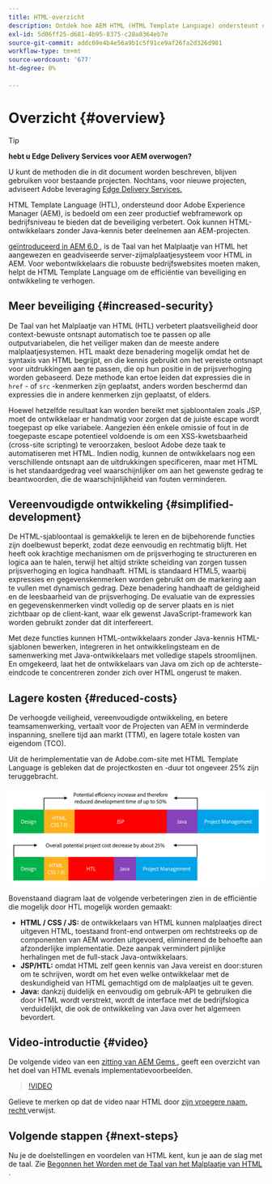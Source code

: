 ```yaml
---
title: HTML-overzicht
description: Ontdek hoe AEM HTML (HTML Template Language) ondersteunt om een productief webframework op bedrijfsniveau te bieden dat de beveiliging verbetert. Met dit framework kunnen HTML-ontwikkelaars zonder Java-kennis beter deelnemen aan AEM-projecten.
exl-id: 5d06ff25-d681-4b95-8375-c28a8364eb7e
source-git-commit: addc69e4b4e56a9b1c5f91ce9af26fa2d326d981
workflow-type: tm+mt
source-wordcount: '677'
ht-degree: 0%

---
```



# Overzicht {#overview}

>[!TIP]
>
>**hebt u Edge Delivery Services voor AEM overwogen?**
>
>U kunt de methoden die in dit document worden beschreven, blijven gebruiken voor bestaande projecten. Nochtans, voor nieuwe projecten, adviseert Adobe leveraging [ Edge Delivery Services.](https://experienceleague.adobe.com/en/docs/experience-manager-cloud-service/content/edge-delivery/overview)

HTML Template Language (HTL), ondersteund door Adobe Experience Manager (AEM), is bedoeld om een zeer productief webframework op bedrijfsniveau te bieden dat de beveiliging verbetert. Ook kunnen HTML-ontwikkelaars zonder Java-kennis beter deelnemen aan AEM-projecten.

[ geïntroduceerd in AEM 6.0 ](history.md), is de Taal van het Malplaatje van HTML het aangewezen en geadviseerde server-zijmalplaatjesysteem voor HTML in AEM. Voor webontwikkelaars die robuuste bedrijfswebsites moeten maken, helpt de HTML Template Language om de efficiëntie van beveiliging en ontwikkeling te verhogen.

## Meer beveiliging {#increased-security}

De Taal van het Malplaatje van HTML (HTL) verbetert plaatsveiligheid door context-bewuste ontsnapt automatisch toe te passen op alle outputvariabelen, die het veiliger maken dan de meeste andere malplaatjesystemen. HTL maakt deze benadering mogelijk omdat het de syntaxis van HTML begrijpt, en die kennis gebruikt om het vereiste ontsnapt voor uitdrukkingen aan te passen, die op hun positie in de prijsverhoging worden gebaseerd. Deze methode kan ertoe leiden dat expressies die in `href` - of `src` -kenmerken zijn geplaatst, anders worden beschermd dan expressies die in andere kenmerken zijn geplaatst, of elders.

Hoewel hetzelfde resultaat kan worden bereikt met sjabloontalen zoals JSP, moet de ontwikkelaar er handmatig voor zorgen dat de juiste escape wordt toegepast op elke variabele. Aangezien één enkele omissie of fout in de toegepaste escape potentieel voldoende is om een XSS-kwetsbaarheid (cross-site scripting) te veroorzaken, besloot Adobe deze taak te automatiseren met HTML. Indien nodig, kunnen de ontwikkelaars nog een verschillende ontsnapt aan de uitdrukkingen specificeren, maar met HTML is het standaardgedrag veel waarschijnlijker om aan het gewenste gedrag te beantwoorden, die de waarschijnlijkheid van fouten verminderen.

## Vereenvoudigde ontwikkeling {#simplified-development}

De HTML-sjabloontaal is gemakkelijk te leren en de bijbehorende functies zijn doelbewust beperkt, zodat deze eenvoudig en rechtmatig blijft. Het heeft ook krachtige mechanismen om de prijsverhoging te structureren en logica aan te halen, terwijl het altijd strikte scheiding van zorgen tussen prijsverhoging en logica handhaaft. HTML is standaard HTML5, waarbij expressies en gegevenskenmerken worden gebruikt om de markering aan te vullen met dynamisch gedrag. Deze benadering handhaaft de geldigheid en de leesbaarheid van de prijsverhoging. De evaluatie van de expressies en gegevenskenmerken vindt volledig op de server plaats en is niet zichtbaar op de client-kant, waar elk gewenst JavaScript-framework kan worden gebruikt zonder dat dit interfereert.

Met deze functies kunnen HTML-ontwikkelaars zonder Java-kennis HTML-sjablonen bewerken, integreren in het ontwikkelingsteam en de samenwerking met Java-ontwikkelaars met volledige stapels stroomlijnen. En omgekeerd, laat het de ontwikkelaars van Java om zich op de achterste-eindcode te concentreren zonder zich over HTML ongerust te maken.

## Lagere kosten {#reduced-costs}

De verhoogde veiligheid, vereenvoudigde ontwikkeling, en betere teamsamenwerking, vertaalt voor de Projecten van AEM in verminderde inspanning, snellere tijd aan markt (TTM), en lagere totale kosten van eigendom (TCO).

Uit de herimplementatie van de Adobe.com-site met HTML Template Language is gebleken dat de projectkosten en -duur tot ongeveer 25% zijn teruggebracht.

![ efficiënt verhoging en kostendaling ](assets/chlimage_1.png)

Bovenstaand diagram laat de volgende verbeteringen zien in de efficiëntie die mogelijk door HTL mogelijk worden gemaakt:

* **HTML / CSS / JS:** de ontwikkelaars van HTML kunnen malplaatjes direct uitgeven HTML, toestaand front-end ontwerpen om rechtstreeks op de componenten van AEM worden uitgevoerd, eliminerend de behoefte aan afzonderlijke implementatie. Deze aanpak vermindert pijnlijke herhalingen met de full-stack Java-ontwikkelaars.
* **JSP/HTL:** omdat HTML zelf geen kennis van Java vereist en door:sturen om te schrijven, wordt om het even welke ontwikkelaar met de deskundigheid van HTML gemachtigd om de malplaatjes uit te geven.
* **Java:** dankzij duidelijk en eenvoudig om gebruik-API te gebruiken die door HTML wordt verstrekt, wordt de interface met de bedrijfslogica verduidelijkt, die ook de ontwikkeling van Java over het algemeen bevordert.

## Video-introductie {#video}

De volgende video van een [ zitting van AEM Gems ](https://experienceleague.adobe.com/en/docs/events/experience-manager-gems-recordings/gems2014/aem-introduction-to-htl), geeft een overzicht van het doel van HTML evenals implementatievoorbeelden.

>[!VIDEO](https://video.tv.adobe.com/v/19504/?quality=9)

Gelieve te merken op dat de video naar HTML door [ zijn vroegere naam, recht ](history.md) verwijst.

## Volgende stappen {#next-steps}

Nu je de doelstellingen en voordelen van HTML kent, kun je aan de slag met de taal. Zie [ Begonnen het Worden met de Taal van het Malplaatje van HTML ](getting-started.md).
